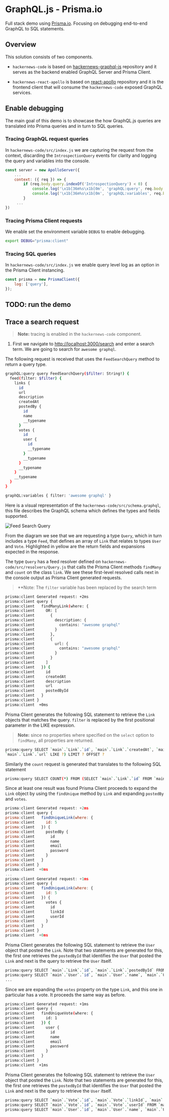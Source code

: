 # GraphQL.js - Prisma.io

Full stack demo using [Prisma.io](https://www.prisma.io/). Focusing on debugging end-to-end GraphQL to SQL statements.

## Overview

This solution consists of two components.

- `hackernews-code` is based on [hackernews-graphql-js](https://github.com/howtographql/graphql-js) repository and it serves as the backend enabled GraphQL Server and Prisma Client.

- `hackernews-react-apollo` is based on [react-apollo](https://github.com/howtographql/react-apollo) repository and it is the frontend client that will consume the `hackernews-code` exposed GraphQL services.

## Enable debugging

The main goal of this demo is to showcase the how GraphQL.js queries are translated into Prisma queries and in turn to SQL queries.

### Tracing GraphQL request queries

In `hackernews-code/src/index.js` we are capturing the request from the context, discarding the `IntrospectionQuery` events for clarity and logging the query and variables into the console.

```javascript
const server = new ApolloServer({
    ...
    context: ({ req }) => {
        if (req.body.query.indexOf('IntrospectionQuery') < 0) {
            console.log('\x1b[36m%s\x1b[0m', 'graphQL:query', req.body.query);
            console.log('\x1b[36m%s\x1b[0m', 'graphQL:variables', req.body.variables);
        }
     ...
})
```

### Tracing Prisma Client requests

We enable set the environment variable `DEBUG` to enable debugging.

```bash
export DEBUG="prisma:client"
```

### Tracing SQL queries

In `hackernews-code/src/index.js` we enable query level log as an option in the Prisma Client instancing.

```javascript
const prisma = new PrismaClient({
    log: ['query'],
});
```

## TODO: run the demo

## Trace a search request

> **Note:** tracing is enabled in the `hackernews-code` component. 

1. First we navigate to [http://localhost:3000/search](http://localhost:3000/search) and enter a search term. We are going to search for `awesome graphql`.

The following request is received that uses the `FeedSearchQuery` method to return a query type.

```bash
graphQL:query query FeedSearchQuery($filter: String!) {
  feed(filter: $filter) {
    links {
      id
      url
      description
      createdAt
      postedBy {
        id
        name
        __typename
      }
      votes {
        id
        user {
          id
          __typename
        }
        __typename
      }
      __typename
    }
    __typename
  }
}

graphQL:variables { filter: 'awesome graphql' }
```

Here is a visual representation of the `hackernews-code/src/schema.graphql`, this file describes the GraphQL schema which defines the types and fields supported.

![Feed Search Query](docs/img/feed-search-query.png)

From the diagram we see that we are requesting a type `Query`, which in turn includes a type `Feed`, that defines an array of `Link` that relates to types `User` and `Vote`. Highlighted in yellow are the return fields and expansions expected in the response.

The type `Query` has a feed resolver defined on `hackernews-code/src/resolvers/Query.js` that calls the Prisma Client methods `findMany` and `count` on the class `link`. We see these first-level resolved calls next in the console output as Prisma Client generated requests.

> **Note: The `filter` variable has been replaced by the search term

```bash
prisma:client Generated request: +2ms
prisma:client query {
prisma:client   findManyLink(where: {
prisma:client     OR: [
prisma:client       {
prisma:client         description: {
prisma:client           contains: "awesome graphql"
prisma:client         }
prisma:client       },
prisma:client       {
prisma:client         url: {
prisma:client           contains: "awesome graphql"
prisma:client         }
prisma:client       }
prisma:client     ]
prisma:client   }) {
prisma:client     id
prisma:client     createdAt
prisma:client     description
prisma:client     url
prisma:client     postedById
prisma:client   }
prisma:client }
prisma:client  +0ms
```

Prisma Client generates the following SQL statement to retrieve the `Link` objects that matches the query. `filter` is replaced by the first positional parameter in the LIKE expression.

> **Note:** since no properties where specified on the `select` option to `findMany`, all properties are returned.

```bash
prisma:query SELECT `main`.`Link`.`id`, `main`.`Link`.`createdAt`, `main`.`Link`.`description`, `main`.`Link`.`url`, `main`.`Link`.`postedById` FROM `main`.`Link` WHERE (`main`.`Link`.`description` LIKE ? OR 
`main`.`Link`.`url` LIKE ?) LIMIT ? OFFSET ?
```

Similarly the `count` request is generated that translates to the following SQL statement

```bash
prisma:query SELECT COUNT(*) FROM (SELECT `main`.`Link`.`id` FROM `main`.`Link` WHERE (`main`.`Link`.`description` LIKE ? OR `main`.`Link`.`url` LIKE ?) LIMIT ? OFFSET ?) AS `sub`
```

Since at least one result was found Prisma Client proceeds to expand the `Link` object by using the `findUnique` method by `Link` and expanding `postedBy` and `votes`.

```javascript 
prisma:client Generated request: +2ms
prisma:client query {
prisma:client   findUniqueLink(where: {
prisma:client     id: 5
prisma:client   }) {
prisma:client     postedBy {
prisma:client       id
prisma:client       name
prisma:client       email
prisma:client       password
prisma:client     }
prisma:client   }
prisma:client }
prisma:client  +0ms
...
prisma:client Generated request: +1ms
prisma:client query {
prisma:client   findUniqueLink(where: {
prisma:client     id: 5
prisma:client   }) {
prisma:client     votes {
prisma:client       id
prisma:client       linkId
prisma:client       userId
prisma:client     }
prisma:client   }
prisma:client }
prisma:client  +0ms
```

Prisma Client generates the following SQL statement to retrieve the `User` object that posted the `Link`. Note that two statements are generated for this, the first one retrieves the `postedById` that identifies the `User` that posted the `Link` and next is the query to retrieve the `User` itself.

```bash
prisma:query SELECT `main`.`Link`.`id`, `main`.`Link`.`postedById` FROM `main`.`Link` WHERE `main`.`Link`.`id` = ? LIMIT ? OFFSET ?
prisma:query SELECT `main`.`User`.`id`, `main`.`User`.`name`, `main`.`User`.`email`, `main`.`User`.`password` FROM `main`.`User` WHERE `main`.`User`.`id` IN (?) LIMIT ? OFFSET ?
...
```

Since we are expanding the `votes` property on the type `Link`, and this one in particular has a vote. It proceeds the same way as before.

```bash
prisma:client Generated request: +1ms
prisma:client query {
prisma:client   findUniqueVote(where: {
prisma:client     id: 1
prisma:client   }) {
prisma:client     user {
prisma:client       id
prisma:client       name
prisma:client       email
prisma:client       password
prisma:client     }
prisma:client   }
prisma:client }
prisma:client  +1ms
```

Prisma Client generates the following SQL statement to retrieve the `User` object that posted the `Link`. Note that two statements are generated for this, the first one retrieves the `postedById` that identifies the `User` that posted the `Link` and next is the query to retrieve the `User` itself.

```bash
prisma:query SELECT `main`.`Vote`.`id`, `main`.`Vote`.`linkId`, `main`.`Vote`.`userId` FROM `main`.`Vote` WHERE `main`.`Vote`.`linkId` IN (?) LIMIT ? OFFSET ?
prisma:query SELECT `main`.`Vote`.`id`, `main`.`Vote`.`userId` FROM `main`.`Vote` WHERE `main`.`Vote`.`id` = ? LIMIT ? OFFSET ?
prisma:query SELECT `main`.`User`.`id`, `main`.`User`.`name`, `main`.`User`.`email`, `main`.`User`.`password` FROM `main`.`User` WHERE `main`.`User`.`id` IN (?) LIMIT ? OFFSET ?
```